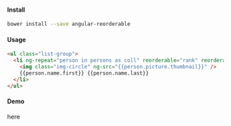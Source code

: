 #### Install
    
```sh
bower install --save angular-reorderable
```

#### Usage

```html
<ul class="list-group">
  <li ng-repeat="person in persons as coll" reorderable="rank" reorderable-handle class="list-group-item">
    <img class="img-circle" ng-src="{{person.picture.thumbnail}}" />
    {{person.name.first}} {{person.name.last}}
  </li>
</ul>
```

#### Demo

here

